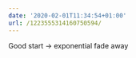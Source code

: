 ```yaml
---
date: '2020-02-01T11:34:54+01:00'
url: /1223555314160750594/
---
```

Good start -&gt; exponential fade away
